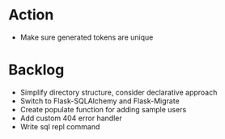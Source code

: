 Action
=======================
* Make sure generated tokens are unique

Backlog
=======================
* Simplify directory structure, consider declarative approach
* Switch to Flask-SQLAlchemy and Flask-Migrate
* Create populate function for adding sample users
* Add custom 404 error handler
* Write sql repl command
